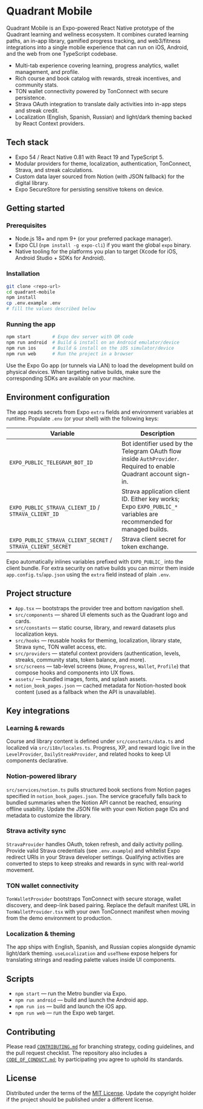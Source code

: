 # Quadrant Mobile

Quadrant Mobile is an Expo-powered React Native prototype of the Quadrant learning and wellness ecosystem. It combines curated learning paths, an in-app library, gamified progress tracking, and web3/fitness integrations into a single mobile experience that can run on iOS, Android, and the web from one TypeScript codebase.

- Multi-tab experience covering learning, progress analytics, wallet management, and profile.
- Rich course and book catalog with rewards, streak incentives, and community stats.
- TON wallet connectivity powered by TonConnect with secure persistence.
- Strava OAuth integration to translate daily activities into in-app steps and streak credit.
- Localization (English, Spanish, Russian) and light/dark theming backed by React Context providers.

## Tech stack
- Expo 54 / React Native 0.81 with React 19 and TypeScript 5.
- Modular providers for theme, localization, authentication, TonConnect, Strava, and streak calculations.
- Custom data layer sourced from Notion (with JSON fallback) for the digital library.
- Expo SecureStore for persisting sensitive tokens on device.

## Getting started

### Prerequisites
- Node.js 18+ and npm 9+ (or your preferred package manager).
- Expo CLI (`npm install -g expo-cli`) if you want the global `expo` binary.
- Native tooling for the platforms you plan to target (Xcode for iOS, Android Studio + SDKs for Android).

### Installation
```bash
git clone <repo-url>
cd quadrant-mobile
npm install
cp .env.example .env
# fill the values described below
```

### Running the app
```bash
npm start        # Expo dev server with QR code
npm run android  # Build & install on an Android emulator/device
npm run ios      # Build & install on the iOS simulator/device
npm run web      # Run the project in a browser
```

Use the Expo Go app (or tunnels via LAN) to load the development build on physical devices. When targeting native builds, make sure the corresponding SDKs are available on your machine.

## Environment configuration

The app reads secrets from Expo `extra` fields and environment variables at runtime. Populate `.env` (or your shell) with the following keys:

| Variable | Description |
| --- | --- |
| `EXPO_PUBLIC_TELEGRAM_BOT_ID` | Bot identifier used by the Telegram OAuth flow inside `AuthProvider`. Required to enable Quadrant account sign-in. |
| `EXPO_PUBLIC_STRAVA_CLIENT_ID` / `STRAVA_CLIENT_ID` | Strava application client ID. Either key works; Expo `EXPO_PUBLIC_*` variables are recommended for managed builds. |
| `EXPO_PUBLIC_STRAVA_CLIENT_SECRET` / `STRAVA_CLIENT_SECRET` | Strava client secret for token exchange. |

Expo automatically inlines variables prefixed with `EXPO_PUBLIC_` into the client bundle. For extra security on native builds you can mirror them inside `app.config.ts`/`app.json` using the `extra` field instead of plain `.env`.

## Project structure
- `App.tsx` — bootstraps the provider tree and bottom navigation shell.
- `src/components` — shared UI elements such as the Quadrant logo and cards.
- `src/constants` — static course, library, and reward datasets plus localization keys.
- `src/hooks` — reusable hooks for theming, localization, library state, Strava sync, TON wallet access, etc.
- `src/providers` — stateful context providers (authentication, levels, streaks, community stats, token balance, and more).
- `src/screens` — tab-level screens (`Home`, `Progress`, `Wallet`, `Profile`) that compose hooks and components into UX flows.
- `assets/` — bundled images, fonts, and splash assets.
- `notion_book_pages.json` — cached metadata for Notion-hosted book content (used as a fallback when the API is unavailable).

## Key integrations

### Learning & rewards
Course and library content is defined under `src/constants/data.ts` and localized via `src/i18n/locales.ts`. Progress, XP, and reward logic live in the `LevelProvider`, `DailyStreakProvider`, and related hooks to keep UI components declarative.

### Notion-powered library
`src/services/notion.ts` pulls structured book sections from Notion pages specified in `notion_book_pages.json`. The service gracefully falls back to bundled summaries when the Notion API cannot be reached, ensuring offline usability. Update the JSON file with your own Notion page IDs and metadata to customize the library.

### Strava activity sync
`StravaProvider` handles OAuth, token refresh, and daily activity polling. Provide valid Strava credentials (see `.env.example`) and whitelist Expo redirect URIs in your Strava developer settings. Qualifying activities are converted to steps to keep streaks and rewards in sync with real-world movement.

### TON wallet connectivity
`TonWalletProvider` bootstraps TonConnect with secure storage, wallet discovery, and deep-link based pairing. Replace the default manifest URL in `TonWalletProvider.tsx` with your own TonConnect manifest when moving from the demo environment to production.

### Localization & theming
The app ships with English, Spanish, and Russian copies alongside dynamic light/dark theming. `useLocalization` and `useTheme` expose helpers for translating strings and reading palette values inside UI components.

## Scripts
- `npm start` — run the Metro bundler via Expo.
- `npm run android` — build and launch the Android app.
- `npm run ios` — build and launch the iOS app.
- `npm run web` — run the Expo web target.

## Contributing
Please read [`CONTRIBUTING.md`](CONTRIBUTING.md) for branching strategy, coding guidelines, and the pull request checklist. The repository also includes a [`CODE_OF_CONDUCT.md`](CODE_OF_CONDUCT.md); by participating you agree to uphold its standards.

## License
Distributed under the terms of the [MIT License](LICENSE). Update the copyright holder if the project should be published under a different license.

